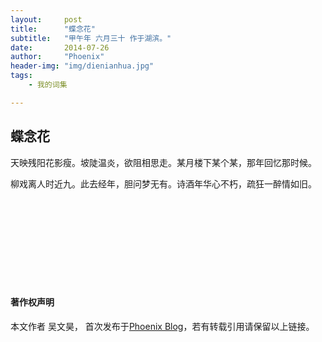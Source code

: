 ```yaml
---
layout:     post
title:      "蝶念花"
subtitle:   "甲午年 六月三十 作于湖滨。"
date:       2014-07-26
author:     "Phoenix"
header-img: "img/dienianhua.jpg"
tags:
    - 我的词集

---
```


## 蝶念花

> 

天映残阳花影瘦。坡陡温炎，欲阻相思走。某月楼下某个某，那年回忆那时候。

柳戏离人时近九。此去经年，胆问梦无有。诗酒年华心不朽，疏狂一醉情如旧。

<br><br>
<br><br>
<br><br>
<br><br>

#### 著作权声明

本文作者 吴文昊， 首次发布于[Phoenix Blog](phoenixwu.cn)，若有转载引用请保留以上链接。





